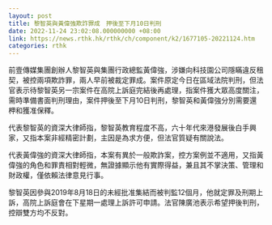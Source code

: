 ```yaml
---
layout: post
title: 黎智英與黃偉強欺詐罪成　押後至下月10日判刑
date: 2022-11-24 23:02:08.000000000 +08:00
link: https://news.rthk.hk/rthk/ch/component/k2/1677105-20221124.htm
categories: rthk
---
```


前壹傳媒集團創辦人黎智英與集團行政總監黃偉強，涉嫌向科技園公司隱瞞違反租契，被控兩項欺詐罪，兩人早前被裁定罪成。案件原定今日在區域法院判刑，但法官表示待黎智英另一宗案件在高院上訴庭完結後再處理，指案件獲大眾高度關注，需時準備書面判刑理由，案件押後至下月10日判刑，黎智英和黃偉強分別需要還柙和獲准保釋。

代表黎智英的資深大律師指，黎智英教育程度不高，六十年代來港發展後白手興家，又指本案非經精密計劃，主因是為求方便，但法官質疑有關說法。

代表黃偉強的資深大律師指，本案有異於一般欺詐案，控方案例並不適用，又指黃偉強的角色和罪責相對輕微，無證據顯示他有實際得益，兼且其不掌決策、管理和財政權，僅依賴法律意見行事。

黎智英因參與2019年8月18日的未經批准集結而被判監12個月，他就定罪及刑期上訴，高院上訴庭會在下星期一處理上訴許可申請。法官陳廣池表示希望押後判刑，控辯雙方均不反對。
